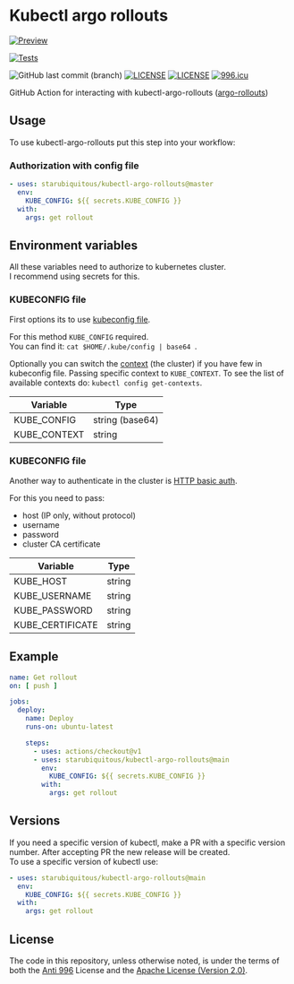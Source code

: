 # Kubectl argo rollouts

[![Preview](https://argoproj.github.io/argo-rollouts/assets/logo.png)](https://argoproj.github.io/)

[![Tests](https://github.com/StarUbiquitous/kubectl-argo-rollouts/actions/workflows/tests.yaml/badge.svg)](https://github.com/StarUbiquitous/kubectl-argo-rollouts/actions/workflows/tests.yaml)

![GitHub last commit (branch)](https://img.shields.io/github/last-commit/starubiquitous/kubectl-argo-rollouts/main?style=flat-square)
[![LICENSE](https://img.shields.io/badge/License-Anti%20996-blue.svg?style=flat-square)](https://github.com/996icu/996.ICU/blob/master/LICENSE)
[![LICENSE](https://img.shields.io/badge/License-Apache--2.0-green.svg?style=flat-square)](LICENSE-APACHE)
[![996.icu](https://img.shields.io/badge/Link-996.icu-red.svg?style=flat-square)](https://996.icu)

GitHub Action for interacting with kubectl-argo-rollouts ([argo-rollouts](https://argoproj.github.io/argo-rollouts))

## Usage

To use kubectl-argo-rollouts put this step into your workflow:

### Authorization with config file

```yaml
- uses: starubiquitous/kubectl-argo-rollouts@master
  env:
    KUBE_CONFIG: ${{ secrets.KUBE_CONFIG }}
  with:
    args: get rollout
```

## Environment variables

All these variables need to authorize to kubernetes cluster.  
I recommend using secrets for this.

### KUBECONFIG file

First options its to
use [kubeconfig file](https://kubernetes.io/docs/concepts/configuration/organize-cluster-access-kubeconfig/).

For this method `KUBE_CONFIG` required.  
You can find it: `cat $HOME/.kube/config | base64 `.

Optionally you can switch
the [context](https://kubernetes.io/docs/tasks/access-application-cluster/configure-access-multiple-clusters/) (the
cluster) if you have few in kubeconfig file. Passing specific context to `KUBE_CONTEXT`. To see the list of available
contexts do: `kubectl config get-contexts`.

| Variable     | Type            |
|--------------|-----------------|
| KUBE_CONFIG  | string (base64) |
| KUBE_CONTEXT | string          |

### KUBECONFIG file

Another way to authenticate in the cluster
is [HTTP basic auth](https://kubernetes.io/docs/reference/access-authn-authz/authentication/).

For this you need to pass:

- host (IP only, without protocol)
- username
- password
- cluster CA certificate

| Variable         | Type   |
|------------------|--------|
| KUBE_HOST        | string |
| KUBE_USERNAME    | string |
| KUBE_PASSWORD    | string |
| KUBE_CERTIFICATE | string |

## Example

```yaml
name: Get rollout
on: [ push ]

jobs:
  deploy:
    name: Deploy
    runs-on: ubuntu-latest

    steps:
      - uses: actions/checkout@v1
      - uses: starubiquitous/kubectl-argo-rollouts@main
        env:
          KUBE_CONFIG: ${{ secrets.KUBE_CONFIG }}
        with:
          args: get rollout
```

## Versions

If you need a specific version of kubectl, make a PR with a specific version number.
After accepting PR the new release will be created.   
To use a specific version of kubectl use:

```yaml
- uses: starubiquitous/kubectl-argo-rollouts@main
  env:
    KUBE_CONFIG: ${{ secrets.KUBE_CONFIG }}
  with:
    args: get rollout
```

## License

The code in this repository, unless otherwise noted, is under the terms of both
the [Anti 996](https://github.com/996icu/996.ICU/blob/master/LICENSE) License and
the [Apache License (Version 2.0)](LICENSE-APACHE).
